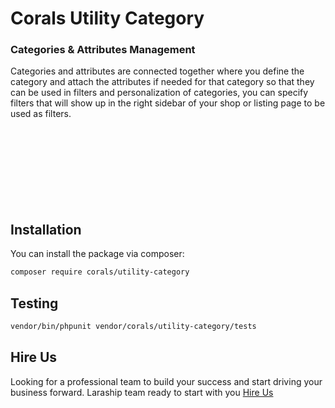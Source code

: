 # Corals Utility Category

### Categories & Attributes Management
Categories and attributes are connected together where you define the category and attach the attributes if needed for that category so that they can be used in filters and personalization of categories, you can specify filters that will show up in the right sidebar of your shop or listing page to be used as filters.

<p><img src="https://www.laraship.com/wp-content/uploads/2018/07/utilities_attributes.png" alt=""></p>
<p>&nbsp;</p>

<p><img src="https://www.laraship.com/wp-content/uploads/2018/07/utilities_categories.png" alt=""></p>
<p>&nbsp;</p>

<p><img src="https://www.laraship.com/wp-content/uploads/2018/07/categor_filters_shop_system.png" alt=""></p>
<p>&nbsp;</p>

## Installation

You can install the package via composer:

```bash
composer require corals/utility-category
```

## Testing

```bash
vendor/bin/phpunit vendor/corals/utility-category/tests 
```

## Hire Us
Looking for a professional team to build your success and start driving your business forward.
Laraship team ready to start with you [Hire Us](https://www.laraship.com/contact)
